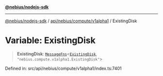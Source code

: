 [**@nebius/nodejs-sdk**](../../../../../README.md)

***

[@nebius/nodejs-sdk](../../../../../README.md) / [api/nebius/compute/v1alpha1](../README.md) / ExistingDisk

# Variable: ExistingDisk

> **ExistingDisk**: [`MessageFns`](../../../../../runtime/protos/core/interfaces/MessageFns.md)\<[`ExistingDisk`](../interfaces/ExistingDisk.md), `"nebius.compute.v1alpha1.ExistingDisk"`\>

Defined in: src/api/nebius/compute/v1alpha1/index.ts:7401
